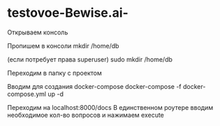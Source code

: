 # testovoe-Bewise.ai-
Открываем консоль

Пропишем в консоли 
  mkdir /home/db
  
(если потребует права superuser)
  sudo mkdir /home/db

Переходим в папку с проектом

Вводим  для создания docker-compose
  docker-compose -f docker-compose.yml up -d

 Переходим на localhost:8000/docs
В единственном роутере вводим необходимое кол-во вопросов и нажимаем execute 


